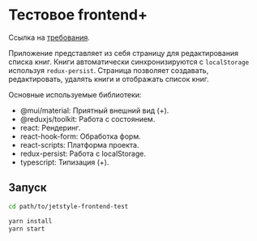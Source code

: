 # Тестовое frontend+

Ссылка на [требования](https://paper.dropbox.com/doc/frontend-0dZVCJzMcpSAdDQscsvFQ).

Приложение представляет из себя страницу для редактирования списка книг. Книги автоматически синхронизируются
с `localStorage` используя `redux-persist`. Страница позволяет создавать, редактировать, удалять книги и отображать
список книг.

Основные используемые библиотеки:

- @mui/material: Приятный внешний вид (+).
- @reduxjs/toolkit: Работа с состоянием.
- react: Рендеринг.
- react-hook-form: Обработка форм.
- react-scripts: Платформа проекта.
- redux-persist: Работа с localStorage.
- typescript: Типизация (+).

## Запуск

```bash
cd path/to/jetstyle-frontend-test

yarn install
yarn start
```
